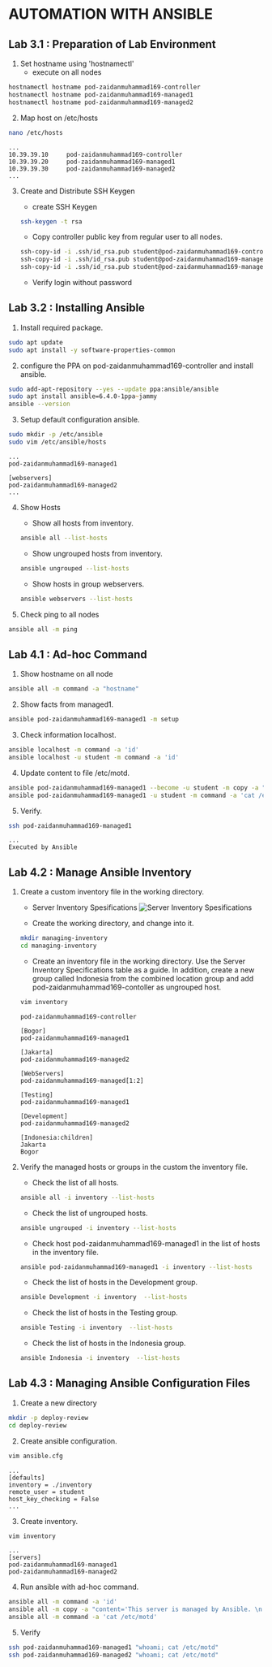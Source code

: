 # AUTOMATION WITH ANSIBLE

## Lab 3.1 : Preparation of Lab Environment

1. Set hostname using 'hostnamectl'
	- execute on all nodes
```zsh
hostnamectl hostname pod-zaidanmuhammad169-controller
hostnamectl hostname pod-zaidanmuhammad169-managed1
hostnamectl hostname pod-zaidanmuhammad169-managed2
```

2. Map host on /etc/hosts
```zsh
nano /etc/hosts
```
```
...
10.39.39.10     pod-zaidanmuhammad169-controller
10.39.39.20     pod-zaidanmuhammad169-managed1
10.39.39.30     pod-zaidanmuhammad169-managed2
...
```

3. Create and Distribute SSH Keygen
	- create SSH Keygen
	```zsh
	ssh-keygen -t rsa
	```

	- Copy controller public key from regular user to all nodes.
	```zsh
	ssh-copy-id -i .ssh/id_rsa.pub student@pod-zaidanmuhammad169-controller
	ssh-copy-id -i .ssh/id_rsa.pub student@pod-zaidanmuhammad169-managed1
	ssh-copy-id -i .ssh/id_rsa.pub student@pod-zaidanmuhammad169-managed2
	```

	- Verify login without password

## Lab 3.2 : Installing Ansible

1. Install required package.
```zsh
sudo apt update
sudo apt install -y software-properties-common
```

2. configure the PPA on pod-zaidanmuhammad169-controller and install ansible.
```zsh
sudo add-apt-repository --yes --update ppa:ansible/ansible
sudo apt install ansible=6.4.0-1ppa~jammy
ansible --version
```

3. Setup default configuration ansible.
```zsh
sudo mkdir -p /etc/ansible
sudo vim /etc/ansible/hosts
```
```
...
pod-zaidanmuhammad169-managed1

[webservers]
pod-zaidanmuhammad169-managed2
...
```

4. Show Hosts
	- Show all hosts from inventory.
	```zsh
	ansible all --list-hosts
	```

	- Show ungrouped hosts from inventory.
	```zsh
	ansible ungrouped --list-hosts
	```

	- Show hosts in group webservers.
	```zsh
	ansible webservers --list-hosts
	```

5. Check ping to all nodes
```zsh
ansible all -m ping
```

## Lab 4.1 : Ad-hoc Command

1. Show hostname on all node
```zsh
ansible all -m command -a "hostname"
```

2. Show facts from managed1.
```zsh
ansible pod-zaidanmuhammad169-managed1 -m setup 
```

3. Check information localhost.
```zsh
ansible localhost -m command -a 'id'
ansible localhost -u student -m command -a 'id'
```

4. Update content to file /etc/motd.
```zsh
ansible pod-zaidanmuhammad169-managed1 --become -u student -m copy -a "content='Executed by Ansible\n' dest=/etc/motd"
ansible pod-zaidanmuhammad169-managed1 -u student -m command -a 'cat /etc/motd'
```

5. Verify.
```zsh
ssh pod-zaidanmuhammad169-managed1
```
```
...
Executed by Ansible
```

## Lab 4.2 : Manage Ansible Inventory

1. Create a custom inventory file in the working directory.

	- Server Inventory Spesifications
	![Server Inventory Spesifications](https://course.adinusa.id/media/markdownx/a7245250-d68b-4975-8f39-3b00078b92bb.png)

	- Create the working directory, and change into it.
	```zsh
	mkdir managing-inventory
	cd managing-inventory
	```

	- Create an inventory file in the working directory. Use the Server Inventory Specifications table as a guide. In addition, create a new group called Indonesia from the combined location group and add pod-zaidanmuhammad169-contoller as ungrouped host.
	```zsh
	vim inventory
	```
	```
	pod-zaidanmuhammad169-controller

	[Bogor]  
	pod-zaidanmuhammad169-managed1  

	[Jakarta]  
	pod-zaidanmuhammad169-managed2

	[WebServers]  
	pod-zaidanmuhammad169-managed[1:2] 

	[Testing]  
	pod-zaidanmuhammad169-managed1 

	[Development]  
	pod-zaidanmuhammad169-managed2

	[Indonesia:children]
	Jakarta
	Bogor
	```

2. Verify the managed hosts or groups in the custom the inventory file.

	- Check the list of all hosts.
	```zsh
	ansible all -i inventory --list-hosts
	```

	- Check the list of ungrouped hosts.
	```zsh
	ansible ungrouped -i inventory --list-hosts
	```

	- Check host pod-zaidanmuhammad169-managed1 in the list of hosts in the inventory file.
	```zsh
	ansible pod-zaidanmuhammad169-managed1 -i inventory --list-hosts
	```

	- Check the list of hosts in the Development group.
	```zsh
	ansible Development -i inventory  --list-hosts
	```

	- Check the list of hosts in the Testing group.
	```zsh
	ansible Testing -i inventory  --list-hosts
	```

	- Check the list of hosts in the Indonesia group.
	```zsh
	ansible Indonesia -i inventory  --list-hosts
	```

## Lab 4.3 : Managing Ansible Configuration Files

1. Create a new directory
```zsh
mkdir -p deploy-review
cd deploy-review
```

2. Create ansible configuration.
```zsh
vim ansible.cfg
```
```
...
[defaults]
inventory = ./inventory
remote_user = student
host_key_checking = False
...
```

3. Create inventory.
```zsh
vim inventory
```
```
...
[servers]
pod-zaidanmuhammad169-managed1
pod-zaidanmuhammad169-managed2
```

4. Run ansible with ad-hoc command.
```zsh
ansible all -m command -a 'id'
ansible all -m copy -a "content='This server is managed by Ansible. \n' dest=/etc/motd" --become
ansible all -m command -a 'cat /etc/motd'
```

5. Verify
```zsh
ssh pod-zaidanmuhammad169-managed1 "whoami; cat /etc/motd"
ssh pod-zaidanmuhammad169-managed2 "whoami; cat /etc/motd"
```

